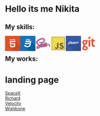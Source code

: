 # Hello its me Nikita

## My skills:

<img align="left" src="img/html-icon.svg" width="50" title="hover text" alt="html"/>
<img align="left"src="img/css-icon.svg" width="50" title="hover text" alt="css" />
<img align="left" src="img/sass-icon.svg" width="50" title="hover text" alt="sass" />
<img align="left" src="img/js-icon.svg" width="50" title="hover text" alt="js" />
<img align="left" src="img/jquery-icon.svg" width="50" title="hover text" alt="jquery" />
<img align="left" src="img/git-icon.svg" width="50" title="hover text" alt="git" />

<br />
<br />

## My works:
# landing page
[SpaceX](https://talashov.github.io/spacex/) <br />
[Richard](https://talashov.github.io/richard/) <br />
[Velocity](https://talashov.github.io/Velocity/) <br />
[Wishbone](https://talashov.github.io/Wishbone/) <br />
